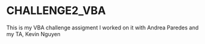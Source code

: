 # CHALLENGE2_VBA
This is my VBA challenge assigment
I worked on it with Andrea Paredes and my TA, Kevin Nguyen
